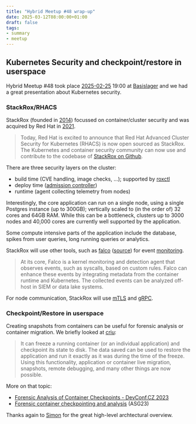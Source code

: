 ```yaml
---
title: "Hybrid Meetup #48 wrap-up"
date: 2025-03-12T08:00:00+01:00
draft: false
tags:
- summary
- meetup
---
```


## Kubernetes Security and checkpoint/restore in userspace

Hybrid Meetup #48 took place
[2025-02-25](https://www.meetup.com/leipzig-golang/events/305626240/) 19:00 at
[Basislager](https://www.basislager.co/) and we had a great presentation about
Kubernetes security.

### StackRox/RHACS

StackRox (founded in
[2014](http://web.archive.org/web/20151002074324/https://www.stackrox.com/))
focussed on container/cluster security and was acquired by Red Hat in
[2021](https://www.redhat.com/en/blog/red-hat-releases-open-source-stackrox-to-the-community).

> Today, Red Hat is excited to announce that Red Hat Advanced Cluster Security
> for Kubernetes (RHACS) is now open sourced as StackRox. The Kubernetes and
> container security community can now use and contribute to the codebase of
> [StackRox on Github](https://github.com/stackrox/stackrox).

There are three security layers on the cluster:

* build time (CVE handling, image checks, ...); supported by [roxctl](https://docs.redhat.com/en/documentation/red_hat_advanced_cluster_security_for_kubernetes/4.0/html-single/roxctl_cli/index#check-policy-compliance_cli-getting-started)
* deploy time ([admission controller](https://kubernetes.io/docs/reference/access-authn-authz/admission-controllers/))
* runtime (agent collecting telemetry from nodes)

Interestingly, the core application can run on a single node, using a single
Postgres instance (up to 300GB); vertically scaled to (in the order of) 32
cores and 64GB RAM.  While this can be a bottleneck, clusters up to 3000 nodes and
40,000 cores are currently well supported by the application.

Some compute intensive parts of the application include the database, spikes
from user queries, long running queries or analytics.

StackRox will use other tools, such as [falco](https://falco.org/)
([source](https://github.com/falcosecurity/falco)) for event [monitoring](https://falco.org/docs/#what-does-falco-check-for).

> At its core, Falco is a kernel monitoring and detection agent that observes
> events, such as syscalls, based on custom rules. Falco can enhance these
> events by integrating metadata from the container runtime and Kubernetes. The
> collected events can be analyzed off-host in SIEM or data lake systems.

For node communication, StackRox will use
[mTLS](https://en.wikipedia.org/wiki/Mutual_authentication#mTLS) and
[gRPC](https://grpc.io/).

### Checkpoint/Restore in userspace

Creating snapshots from containers can be useful for forensic analysis or container migration.
We briefly looked at [criu](https://criu.org/Main_Page):

> It can freeze a running container (or an individual application) and
> checkpoint its state to disk. The data saved can be used to restore the
> application and run it exactly as it was during the time of the freeze. Using
> this functionality, application or container live migration, snapshots,
> remote debugging, and many other things are now possible.

More on that topic:

* [Forensic Analysis of Container Checkpoints - DevConf.CZ 2023](https://www.youtube.com/watch?v=pySOkAqlGtY)
* [Forensic container checkpointing and analysis](https://www.youtube.com/watch?v=hpoWOc8QAzU) (ASG23)

Thanks again to
[Simon](https://www.linkedin.com/in/simon-b%C3%A4umer-a61042177/) for the great
high-level archtectural overview.

